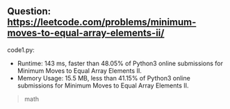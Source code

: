 ## Question: https://leetcode.com/problems/minimum-moves-to-equal-array-elements-ii/

code1.py:
* Runtime: 143 ms, faster than 48.05% of Python3 online submissions for Minimum Moves to Equal Array Elements II.
* Memory Usage: 15.5 MB, less than 41.15% of Python3 online submissions for Minimum Moves to Equal Array Elements II.
> math